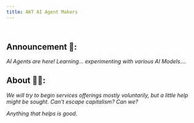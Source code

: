 ```yaml
---
title: AKT AI Agent Makers
---
```

<header>

</header>

## Announcement 📢: 

_AI Agents are here! Learning... experimenting with various AI Models...._
<!--
<img src=https://octodex.github.com/images/constructocat2.jpg alt=celebrate width=300 align=right>
-->


## About 🫵🏿:


_We will try to _begin_ services offerings mostly voluntarily, but a little help might be sought. Can't escape _capitalism_? Can we?_

_Anything that helps is good._

<!--
<img src=https://octodex.github.com/images/constructocat2.jpg alt=celebrate width=300 align=right>
-->